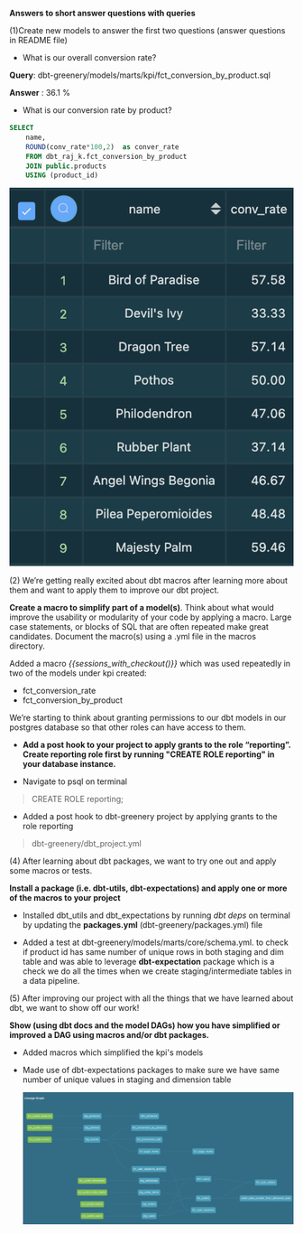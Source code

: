 **Answers to short answer questions with queries**

(1)Create new models to answer the first two questions (answer questions in README file)

- What is our overall conversion rate?

**Query**:
dbt-greenery/models/marts/kpi/fct_conversion_by_product.sql

**Answer** : 36.1 %

- What is our conversion rate by product?

```sql
SELECT 
    name,   
    ROUND(conv_rate*100,2)  as conver_rate
    FROM dbt_raj_k.fct_conversion_by_product 
    JOIN public.products 
    USING (product_id)
```

![conv_rate_by_prd](conv_rate_by_prd.png)


(2) We’re getting really excited about dbt macros after learning more about them and want to apply them to improve our dbt project.

**Create a macro to simplify part of a model(s)**. Think about what would improve the usability or modularity of your code by applying a macro. Large case statements, or blocks of SQL that are often repeated make great candidates. Document the macro(s) using a .yml file in the macros directory.

Added a macro *{{sessions_with_checkout()}}* which was used repeatedly in two of the models under kpi created:

- fct_conversion_rate
- fct_conversion_by_product

 We’re starting to think about granting permissions to our dbt models in our postgres database so that other roles can have access to them.


- **Add a post hook to your project to apply grants to the role “reporting”. Create reporting role first by running "CREATE ROLE reporting" in your database instance.**

- Navigate to psql on terminal
> CREATE ROLE reporting;

- Added a post hook to dbt-greenery project by applying grants to the role reporting 
 > dbt-greenery/dbt_project.yml


(4) After learning about dbt packages, we want to try one out and apply some macros or tests.

**Install a package (i.e. dbt-utils, dbt-expectations) and apply one or more of the macros to your project**


- Installed dbt_utils and dbt_expectations by running *dbt deps* on terminal by updating the **packages.yml** (dbt-greenery/packages.yml) file

- Added a test at dbt-greenery/models/marts/core/schema.yml. to check if product id has same number of unique rows in both staging and dim table and was able to leverage **dbt-expectation** package which is a check we do all the times when we create staging/intermediate tables in a data pipeline.

(5) After improving our project with all the things that we have learned about dbt, we want to show off our work!

**Show (using dbt docs and the model DAGs) how you have simplified or improved a DAG using macros and/or dbt packages.**

- Added macros which simplified the kpi's models
- Made use of dbt-expectations packages to make sure we have same number of unique values in staging and dimension table


    ![DAG_wk3](dag_wk3.png)
